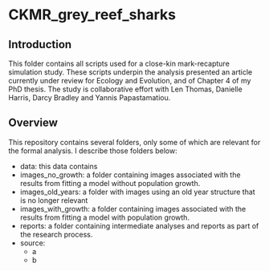 # CKMR_grey_reef_sharks

## Introduction

This folder contains all scripts used for a close-kin mark-recapture simulation study. 
These scripts underpin the analysis presented an article currently under review for Ecology and Evolution, and of Chapter 4 of my PhD thesis. 
The study is collaborative effort with Len Thomas, Danielle Harris, Darcy Bradley and Yannis Papastamatiou.

## Overview

This repository contains several folders, only some of which are relevant for the formal analysis. I describe those folders below:
+ data: this data contains 
+ images_no_growth: a folder containing images associated with the results from fitting a model without population growth.
+ images_old_years: a folder with images using an old year structure that is no longer relevant
+ images_with_growth: a folder containing images associated with the results from fitting a model with population growth.
+ reports: a folder containing intermediate analyses and reports as part of the research process.
+ source: 
	+ a
	+ b
